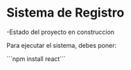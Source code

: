 <h1> Sistema de Registro </h1>

-Estado del proyecto en construccion

Para ejecutar el sistema, debes poner:

´´´npm install react´´´
